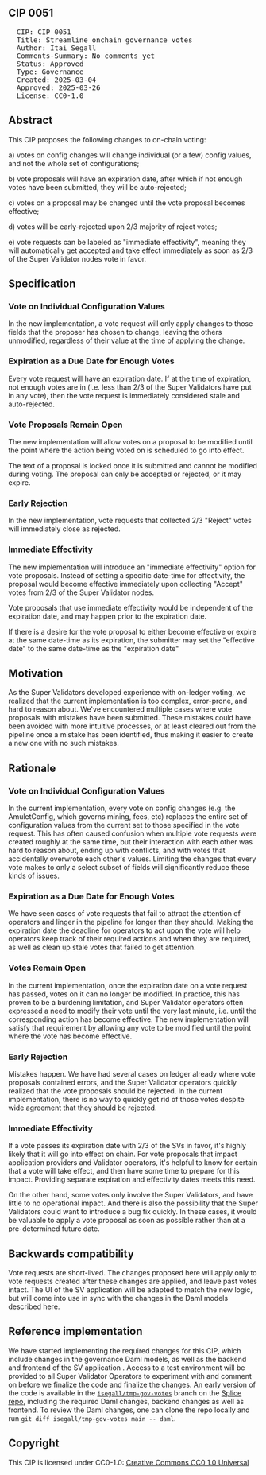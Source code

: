 ## CIP 0051

<pre>
  CIP: CIP 0051
  Title: Streamline onchain governance votes
  Author: Itai Segall
  Comments-Summary: No comments yet
  Status: Approved
  Type: Governance
  Created: 2025-03-04
  Approved: 2025-03-26
  License: CC0-1.0
</pre>

## Abstract

This CIP proposes the following changes to on-chain voting:

a) votes on config changes will change individual (or a few) config values, and not the whole set of configurations;

b) vote proposals will have an expiration date, after which if not enough votes have been submitted,
they will be auto-rejected;

c) votes on a proposal may be changed until the vote proposal becomes effective;

d) votes will be early-rejected upon 2/3 majority of reject votes;

e) vote requests can be labeled as "immediate effectivity",
meaning they will automatically get accepted and take effect immediately as soon as 2/3 of the
Super Validator nodes vote in favor.

## Specification

### Vote on Individual Configuration Values

In the new implementation, a vote request will only apply changes to those fields that the
proposer has chosen to change, leaving the others unmodified, regardless of their value at the
time of applying the change.

### Expiration as a Due Date for Enough Votes

Every vote request will have an expiration date. If at the time of expiration, not enough
votes are in (i.e. less than 2/3 of the Super Validators have put in any vote), then the
vote request is immediately considered stale and auto-rejected.

### Vote Proposals Remain Open

The new implementation will allow votes on a proposal to be modified until the point where the action being
voted on is scheduled to go into effect.

The text of a proposal is locked once it is submitted and cannot be modified during voting. The proposal can only be accepted or rejected, or it may expire.


### Early Rejection

In the new implementation, vote requests that collected 2/3 "Reject" votes will immediately
close as rejected.

### Immediate Effectivity

The new implementation will introduce an "immediate effectivity" option for vote proposals. Instead of setting a specific date-time for effectivity, the proposal would become effective immediately upon collecting "Accept" votes from 2/3 of the Super Validator nodes.

Vote proposals that use immediate effectivity would be independent of the expiration date, and may happen prior to the expiration date.  

If there is a desire for the vote proposal to either become effective or expire at the same date-time as its expiration, the submitter may set the "effective date" to the same date-time as the "expiration date"

## Motivation

As the Super Validators developed experience with on-ledger voting, we realized that the current
implementation is too complex, error-prone, and hard to reason about. We've encountered multiple
cases where vote proposals with mistakes have been submitted. These mistakes
could have been avoided with more
intuitive processes, or at least cleared out from the pipeline once a mistake has been identified,
thus making it easier to create a new one with no such mistakes.

## Rationale

### Vote on Individual Configuration Values

In the current implementation, every vote on config changes (e.g. the AmuletConfig, which governs
mining, fees, etc) replaces the entire set of configuration values from the current set to those
specified in the vote request. This has often caused confusion when multiple vote requests were
created roughly at the same time, but their interaction with each other was hard to reason about,
ending up with conflicts, and with votes that accidentally overwrote each other's values.
Limiting the changes that every vote makes to only a select subset of fields will significantly
reduce these kinds of issues.

### Expiration as a Due Date for Enough Votes

We have seen cases of vote requests that fail to attract the attention of operators and linger
in the pipeline for longer than they should. Making the expiration date the deadline for
operators to act upon the vote will help operators keep track of their required actions and
when they are required, as well as clean up stale votes that failed to get attention.

### Votes Remain Open

In the current implementation, once the expiration date on a vote request has passed,
votes on it can no longer be modified. In practice, this has proven to be a burdening
limitation, and Super Validator operators often expressed a need to modify their vote
until the very last minute, i.e. until the corresponding action has become effective.
The new implementation will satisfy that requirement by allowing any vote to be modified
until the point where the vote has become effective.

### Early Rejection

Mistakes happen. We have had several cases on ledger already where vote proposals contained
errors, and the Super Validator operators quickly realized that the vote proposals should be rejected. In the current implementation,
there is no way to quickly get rid of those votes despite wide agreement that they should
be rejected.

### Immediate Effectivity

If a vote passes its expiration date with 2/3 of the SVs in favor, it's highly likely that it will go into effect on chain. For vote proposals that impact application providers and Validator operators, it's helpful to know for certain that a vote will take effect, and then have some time to prepare for this impact. Providing separate expiration and effectivity dates meets this need.

On the other hand, some votes only involve the Super Validators, and have little to no operational impact. And there is also the possibility that the Super Validators could want to introduce a bug fix quickly. In these cases, it would be valuable to apply a vote proposal as soon as possible rather than at a pre-determined future date.

## Backwards compatibility

Vote requests are short-lived. The changes proposed here will apply only to vote requests created
after these changes are applied, and leave past votes intact. The UI of the SV application will
be adapted to match the new logic, but will come into use in sync with the changes in the Daml
models described here.

## Reference implementation

We have started implementing the required changes for this CIP, which include changes in the
governance Daml models, as well as the backend and frontend of the SV application . Access to a test
environment will be provided to all Super Validator Operators to experiment with and comment on
before we finalize the code and finalize the changes.
An early version of the code is available in the [`isegall/tmp-gov-votes`](https://github.com/hyperledger-labs/splice/tree/isegall/tmp-gov-votes) branch
on the [Splice repo](https://github.com/hyperledger-labs/splice), including
the required Daml changes, backend changes as well as frontend.
To review the Daml changes, one can clone the repo locally and run
`git diff isegall/tmp-gov-votes main -- daml`.


## Copyright

This CIP is licensed under CC0-1.0: [Creative Commons CC0 1.0 Universal](https://creativecommons.org/publicdomain/zero/1.0/)
